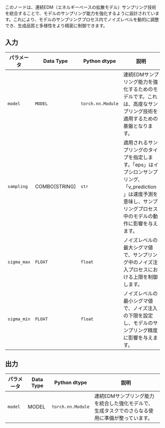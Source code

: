 
このノードは、連続EDM（エネルギーベースの拡散モデル）サンプリング技術を統合することで、モデルのサンプリング能力を強化するように設計されています。これにより、モデルのサンプリングプロセス内でノイズレベルを動的に調整でき、生成品質と多様性をより精密に制御できます。

## 入力

| パラメータ   | Data Type | Python dtype        | 説明 |
|-------------|--------------|----------------------|-------------|
| `model`     | `MODEL`     | `torch.nn.Module`   | 連続EDMサンプリング能力を強化するためのモデルです。これは、高度なサンプリング技術を適用するための基盤となります。 |
| `sampling`  | COMBO[STRING] | `str`             | 適用されるサンプリングのタイプを指定します。「eps」はイプシロンサンプリング、「v_prediction」は速度予測を意味し、サンプリングプロセス中のモデルの動作に影響を与えます。 |
| `sigma_max` | `FLOAT`     | `float`             | ノイズレベルの最大シグマ値で、サンプリング中のノイズ注入プロセスにおける上限を制御します。 |
| `sigma_min` | `FLOAT`     | `float`             | ノイズレベルの最小シグマ値で、ノイズ注入の下限を設定し、モデルのサンプリング精度に影響を与えます。 |

## 出力

| パラメータ | Data Type | Python dtype        | 説明 |
|-----------|-------------|----------------------|-------------|
| `model`   | MODEL     | `torch.nn.Module`   | 連続EDMサンプリング能力を統合した強化モデルで、生成タスクでのさらなる使用に準備が整っています。 |
